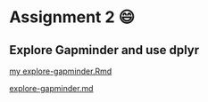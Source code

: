 # Assignment 2 :smile:
## Explore Gapminder and use dplyr
[my explore-gapminder.Rmd](https://github.com/STAT545-UBC-students/hw02-Sukeysun/blob/master/explore-gapminder.Rmd)  

[explore-gapminder.md](https://github.com/STAT545-UBC-students/hw02-Sukeysun/blob/master/explore-gapminder.md)
